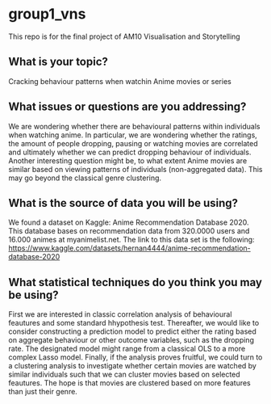 # group1_vns
This repo is for the final project of AM10 Visualisation and Storytelling

## What is your topic?

Cracking behaviour patterns when watchin Anime movies or series

## What issues or questions are you addressing?

We are wondering whether there are behavioural patterns within individuals when watching anime. In particular, we are wondering whether the ratings, the amount of people dropping, pausing or watching movies are correlated and ultimately whether we can predict dropping behaviour of individuals. Another interesting question might be, to what extent Anime movies are similar based on viewing patterns of individuals (non-aggregated data). This may go beyond the classical genre clustering. 

## What is the source of data you will be using?

We found a dataset on Kaggle: Anime Recommendation Database 2020. This database bases on recommendation data from 320.0000 users and 16.000 animes at myanimelist.net. The link to this data set is the following:
https://www.kaggle.com/datasets/hernan4444/anime-recommendation-database-2020

## What statistical techniques do you think you may be using?

First we are interested in classic correlation analysis of behavioural feautures and some standard hhypothesis test. Thereafter, we would like to consider constructing a prediction model to predict either the rating based on aggregate behaviour or other outcome variables, such as the dropping rate. The designated model might range from a classical OLS to a more complex Lasso model. Finally, if the analysis proves fruitful, we could turn to a clustering analysis to investigate whether certain movies are watched by similar individuals such that we can cluster movies based on selected feautures. The hope is that movies are clustered based on more features than just their genre. 
